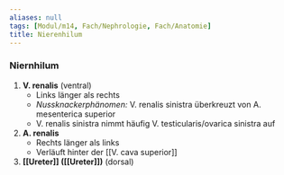 ```yaml
---
aliases: null
tags: [Modul/m14, Fach/Nephrologie, Fach/Anatomie]
title: Nierenhilum
---
```


### Niernhilum 
1. **V. renalis** (ventral)
	- Links länger als rechts
	- *Nussknackerphänomen:* V. renalis sinistra überkreuzt von A. mesenterica superior
	- V. renalis sinistra nimmt häufig V. testicularis/ovarica sinistra auf
2. **A. renalis**
	- Rechts länger als links
	- Verläuft hinter der [[V. cava superior]]
3. **[[Ureter]] ([[Ureter]])** (dorsal)